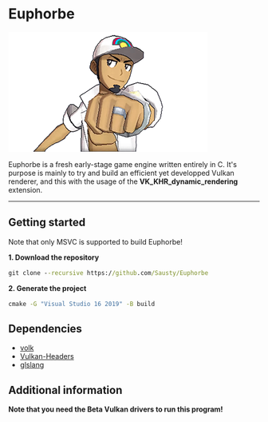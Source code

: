 # Euphorbe

![Euphorbe](.github/logo.png)

Euphorbe is a fresh early-stage game engine written entirely in C.
It's purpose is mainly to try and build an efficient yet developped Vulkan renderer, and this with the usage of the **VK_KHR_dynamic_rendering** extension.
***

## Getting started

Note that only MSVC is supported to build Euphorbe!

**1. Download the repository**
```bat
git clone --recursive https://github.com/Sausty/Euphorbe
```

**2. Generate the project**
```bat
cmake -G "Visual Studio 16 2019" -B build
```

## Dependencies

- [volk](https://github.com/zeux/volk)
- [Vulkan-Headers](https://github.com/KhronosGroup/Vulkan-Headers)
- [glslang](https://github.com/KhronosGroup/glslang)

## Additional information

**Note that you need the Beta Vulkan drivers to run this program!**